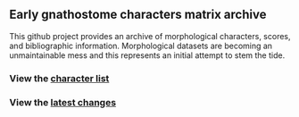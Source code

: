 ## Early gnathostome characters matrix archive

This github project provides an archive of morphological characters, scores, and bibliographic information.
Morphological datasets are becoming an unmaintainable mess and this represents an initial attempt to stem the tide.

### View the [character list](https://mbrazeau.github.io/gnathostome_characters/charlist.html)
### View the [latest changes](https://mbrazeau.github.io/gnathostome_characters/changelog.html)

